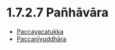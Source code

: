 

# 1.7.2.7 Pañhāvāra

* [Paccayacatukka](1.7.2.7/Paccayacatukka.md)
* [Paccanīyuddhāra](1.7.2.7/Paccaniyuddhara.md)



